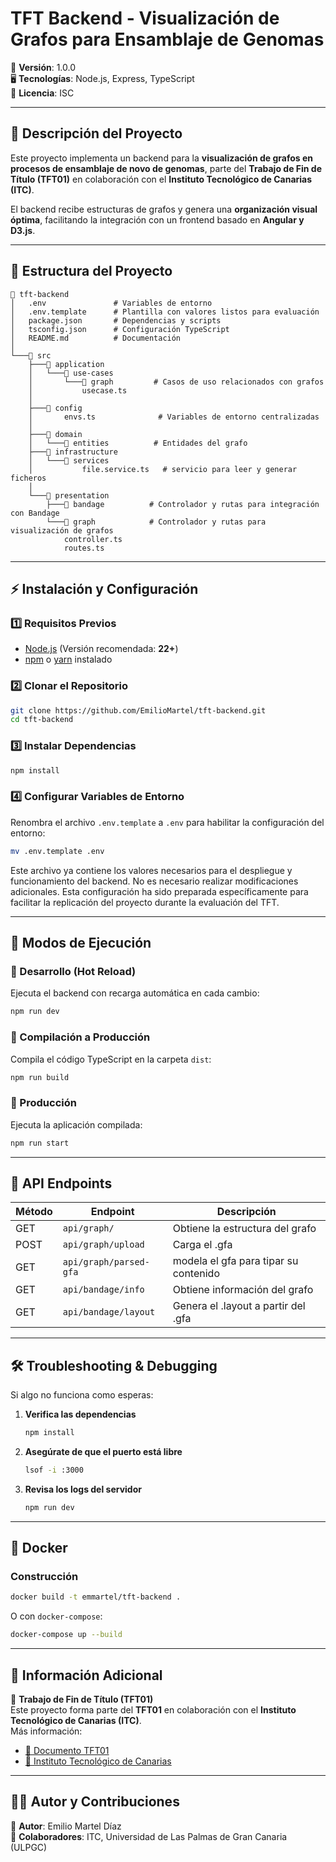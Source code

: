 # **TFT Backend - Visualización de Grafos para Ensamblaje de Genomas**  

📌 **Versión**: 1.0.0  
🖥 **Tecnologías**: Node.js, Express, TypeScript  
📜 **Licencia**: ISC  

---

## **📌 Descripción del Proyecto**  
Este proyecto implementa un backend para la **visualización de grafos en procesos de ensamblaje de novo de genomas**, parte del **Trabajo de Fin de Título (TFT01)** en colaboración con el **Instituto Tecnológico de Canarias (ITC)**.  

El backend recibe estructuras de grafos y genera una **organización visual óptima**, facilitando la integración con un frontend basado en **Angular y D3.js**.  

---

## **📂 Estructura del Proyecto**
  
```
📂 tft-backend
│   .env               # Variables de entorno
│   .env.template      # Plantilla con valores listos para evaluación
│   package.json       # Dependencias y scripts
│   tsconfig.json      # Configuración TypeScript
│   README.md          # Documentación
│
└───📂 src
    ├───📂 application
    │   └───📂 use-cases
    │       └───📂 graph         # Casos de uso relacionados con grafos
    │           usecase.ts
    │
    ├───📂 config
    │       envs.ts              # Variables de entorno centralizadas
    │
    ├───📂 domain
    │   └───📂 entities          # Entidades del grafo
    ├───📂 infrastructure
    │   └───📂 services
    │           file.service.ts   # servicio para leer y generar ficheros
    │
    └───📂 presentation
        ├───📂 bandage          # Controlador y rutas para integración con Bandage
        └───📂 graph            # Controlador y rutas para visualización de grafos
            controller.ts
            routes.ts
```

---

## **⚡ Instalación y Configuración**  

### **1️⃣ Requisitos Previos**  
- [Node.js](https://nodejs.org/) (Versión recomendada: **22+**)  
- [npm](https://www.npmjs.com/) o [yarn](https://yarnpkg.com/) instalado  

### **2️⃣ Clonar el Repositorio**  
```bash
git clone https://github.com/EmilioMartel/tft-backend.git
cd tft-backend
```

### **3️⃣ Instalar Dependencias**  
```bash
npm install
```

### **4️⃣ Configurar Variables de Entorno**  
Renombra el archivo `.env.template` a `.env` para habilitar la configuración del entorno:

```bash
mv .env.template .env
```

Este archivo ya contiene los valores necesarios para el despliegue y funcionamiento del backend. No es necesario realizar modificaciones adicionales. Esta configuración ha sido preparada específicamente para facilitar la replicación del proyecto durante la evaluación del TFT.

---

## **🚀 Modos de Ejecución**  

### **🔹 Desarrollo (Hot Reload)**
Ejecuta el backend con recarga automática en cada cambio:  
```bash
npm run dev
```

### **🔹 Compilación a Producción**
Compila el código TypeScript en la carpeta `dist`:  
```bash
npm run build
```

### **🔹 Producción**
Ejecuta la aplicación compilada:  
```bash
npm run start
```

---

## **📌 API Endpoints**  

| Método | Endpoint          | Descripción                        |
|--------|------------------|----------------------------------|
| GET    | `api/graph/`         | Obtiene la estructura del grafo  |
| POST   | `api/graph/upload`   | Carga el .gfa  |
| GET    | `api/graph/parsed-gfa`         | modela el gfa para tipar su contenido   |
| GET    | `api/bandage/info`         | Obtiene información del grafo  |
| GET    | `api/bandage/layout`         | Genera el .layout a partir del .gfa  |


---

## **🛠 Troubleshooting & Debugging**
Si algo no funciona como esperas:  

1. **Verifica las dependencias**  
   ```bash
   npm install
   ```

2. **Asegúrate de que el puerto está libre**  
   ```bash
   lsof -i :3000
   ```

3. **Revisa los logs del servidor**  
   ```bash
   npm run dev
   ```

---

## **🔧 Docker**

### **Construcción**
```bash
docker build -t emmartel/tft-backend .
```

O con `docker-compose`:
```bash
docker-compose up --build
```

---

## **📌 Información Adicional**
📘 **Trabajo de Fin de Título (TFT01)**  
Este proyecto forma parte del **TFT01** en colaboración con el **Instituto Tecnológico de Canarias (ITC)**.  
Más información:  
- [📄 Documento TFT01](https://drive.google.com/file/d/1emKnprueySC8kMen3JYUOPBANlWkGwCl/view?usp=sharing)  
- [🔬 Instituto Tecnológico de Canarias](https://www.itccanarias.org/)  

---

## **👨‍💻 Autor y Contribuciones**
📌 **Autor**: Emilio Martel Díaz  
🔗 **Colaboradores**: ITC, Universidad de Las Palmas de Gran Canaria (ULPGC)  
